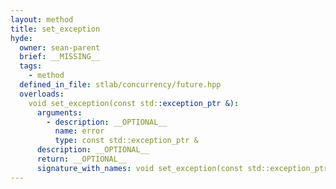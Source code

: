 ```yaml
---
layout: method
title: set_exception
hyde:
  owner: sean-parent
  brief: __MISSING__
  tags:
    - method
  defined_in_file: stlab/concurrency/future.hpp
  overloads:
    void set_exception(const std::exception_ptr &):
      arguments:
        - description: __OPTIONAL__
          name: error
          type: const std::exception_ptr &
      description: __OPTIONAL__
      return: __OPTIONAL__
      signature_with_names: void set_exception(const std::exception_ptr & error)
---
```

